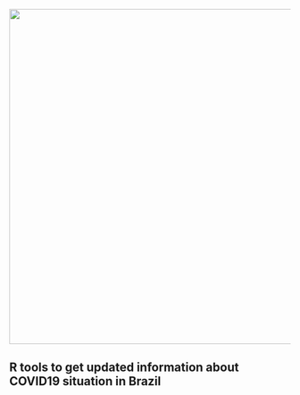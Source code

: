 <p align="center">
  <img src="http://200.144.244.198:8502/media/88f1d7fc9a7edccbc8e82c7597a54c4f1bda16fe1272b022b2283a9f.png" width="600"/>
</p>

## R tools to get updated information about COVID19 situation in Brazil
